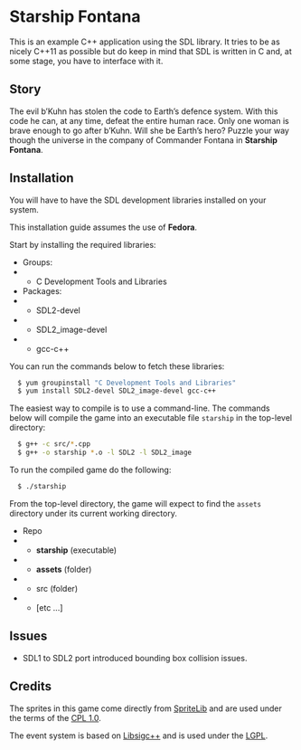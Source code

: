 # Starship Fontana #
This is an example C++ application using the SDL library.
It tries to be as nicely C++11 as possible but do keep in
mind that SDL is written in C and, at some stage, you have
to interface with it.

## Story ##
The evil b’Kuhn has stolen the code to Earth’s defence system.
With this code he can, at any time, defeat the entire human race.
Only one woman is brave enough to go after b’Kuhn. Will she be
Earth’s hero? Puzzle your way though the universe in the company
of Commander Fontana in **Starship Fontana**.

## Installation ##
You will have to have the SDL development libraries installed on
your system.

This installation guide assumes the use of **Fedora**.

Start by installing the required libraries:

* Groups:
* * C Development Tools and Libraries
* Packages:
* * SDL2-devel
* * SDL2_image-devel
* * gcc-c++

You can run the commands below to fetch these libraries:

```bash
  $ yum groupinstall "C Development Tools and Libraries"
  $ yum install SDL2-devel SDL2_image-devel gcc-c++
```

The easiest way to compile is to use a command-line.
The commands below will compile the game into an executable file `starship` in the
top-level directory:

```bash
  $ g++ -c src/*.cpp
  $ g++ -o starship *.o -l SDL2 -l SDL2_image
```

To run the compiled game do the following:

```bash
  $ ./starship
```
 
From the top-level directory, the game will expect to find the
`assets` directory under its current working directory.

* Repo
* * **starship** (executable)
* * **assets** (folder)
* * src (folder)
* * [etc ...]

## Issues ##
* SDL1 to SDL2 port introduced bounding box collision issues.

## Credits ##
The sprites in this game come directly from 
[SpriteLib](http://www.widgetworx.com/widgetworx/portfolio/spritelib.html) and are used
under the terms of the [CPL 1.0](http://opensource.org/licenses/cpl1.0.php).

The event system is based on [Libsigc++](http://libsigc.sourceforge.net/)
and is used under the [LGPL](http://www.gnu.org/copyleft/lgpl.html).
